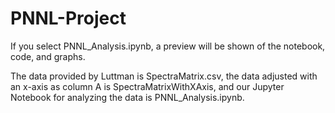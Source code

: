 # PNNL-Project
  If you select PNNL_Analysis.ipynb, a preview will be shown of the notebook, code, and graphs.
  
  The data provided by Luttman is SpectraMatrix.csv, the data adjusted with an x-axis as column A is SpectraMatrixWithXAxis, and our Jupyter Notebook for analyzing the data is PNNL_Analysis.ipynb.
